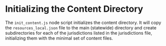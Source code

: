 # Initializing the Content Directory

The ````init_content.js```` node script initializes the content directory. It will
copy the ````resources_local.json```` file to the main (statewide) directory and
create subdirectories for each of the jurisdictions listed in the jurisdictions file,
initializing them with the minimal set of content files.
